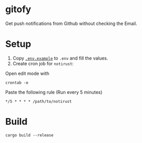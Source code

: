 # gitofy

Get push notifications from Github without checking the Email.

# Setup

1. Copy [`.env.example`](.env.example) to `.env` and fill the values.
2. Create cron job for `notirust`:

Open edit mode with
```console
crontab -e
```

Paste the following rule (Run every 5 minutes)
```
*/5 * * * * /path/to/notirust
```

# Build

```console
cargo build --release
```